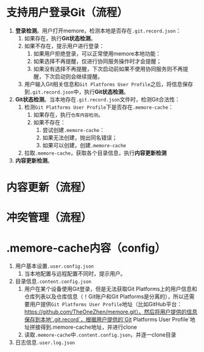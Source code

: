 # 支持用户登录Git（流程）

1. **登录检测**。用户打开memore，检测本地是否存在`.git.record.json`：
    1. 如果存在，执行**Git状态检测**。
    2. 如果不存在，提示用户进行登录：
        1. 如果用户拒绝登录，可以正常使用memore本地功能：
        2. 如果选择不再提醒，仅进行协同服务操作时才会提醒；
        3. 如果没有选择不再提醒，下次启动前如果不使用协同服务则不再提醒，下次启动则会继续提醒。
    3. 用户输入Git相关信息和`Git Platforms User Profile`之后，将信息保存到`.git.record.json`中，执行**Git状态检测**。
2. **Git状态检测**。当本地存在`.git.record.json`文件时，检测Git合法性：
    1. 检测`Git Platforms User Profile`下是否存在`.memore-cache`：
        1. 如果存在，执行`仓库内容检测`。
        2. 如果不存在：
            1. 尝试创建`.memore-cache`：
            2. 如果无法创建，抛出同名错误；
            3. 如果可以创建，创建`.memore-cache`
                <!-- 新的问题，如果在本地创建仓库并推送到Git Platforms。要求不需要用户任何编码性质操作。
                    1. 用户提供Git Platforms create repo API，然后根据此API创建repo。
                    2. 收集各个Git Platforms create repo API，然后做映射。
                    3. 仅支持Github用户登录，然后只针对GithubAPI。
                -->
    2. 拉取`.memore-cache`，获取各个目录信息，执行**内容更新检测**
3. **内容更新检测**。
    <!-- 所有内容不会自动更新（同vscode），只有用户手动更新的时候才会进行 -->

# 内容更新（流程）

# 冲突管理（流程）

# .memore-cache内容（config）

1. 用户基本设置`.user.config.json`
    1. 当本地配置与远程配置不同时，提示用户。
2. 目录信息`.content.config.json`
    1. 用户在某个设备使用Git登录，但是无法获取Git Platforms上的用户信息和仓库列表以及仓库信息（！Git账户和Git Platforms是分离的），所以还需要用户提供`Git Platforms User Profile`地址（比如GitHub平台：https://github.com/TheOneZhen/memore.git）。然后将用户提供的信息保存到本地`.git.record`，根据用户提供的`Git Platforms User Profile`地址拼接得到.memore-cache地址，并进行clone
    2. 读取`.memore-cache`中`.content.config.json`，并逐一clone目录
3. 日志信息`.user.log.json`